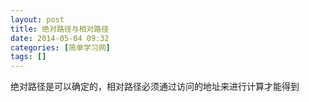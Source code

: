 ```yaml
---
layout: post
title: 绝对路径与相对路径
date: 2014-05-04 09:32
categories: [简单学习网]
tags: []
---
```

绝对路径是可以确定的，相对路径必须通过访问的地址来进行计算才能得到
